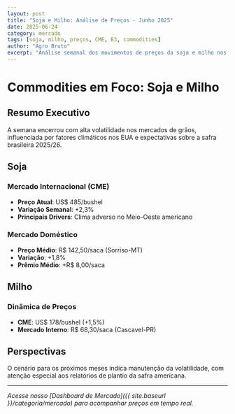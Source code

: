 ```yaml
---
layout: post
title: "Soja e Milho: Análise de Preços - Junho 2025"
date: 2025-06-24
category: mercado
tags: [soja, milho, preços, CME, B3, commodities]
author: "Agro Bruto"
excerpt: "Análise semanal dos movimentos de preços da soja e milho nos mercados doméstico e internacional."
---
```


# Commodities em Foco: Soja e Milho

## Resumo Executivo

A semana encerrou com alta volatilidade nos mercados de grãos, influenciada por fatores climáticos nos EUA e expectativas sobre a safra brasileira 2025/26.

## Soja

### Mercado Internacional (CME)
- **Preço Atual**: US$ 485/bushel
- **Variação Semanal**: +2,3%
- **Principais Drivers**: Clima adverso no Meio-Oeste americano

### Mercado Doméstico
- **Preço Médio**: R$ 142,50/saca (Sorriso-MT)
- **Variação**: +1,8%
- **Prêmio Médio**: +R$ 8,00/saca

## Milho

### Dinâmica de Preços
- **CME**: US$ 178/bushel (+1,5%)
- **Mercado Interno**: R$ 68,30/saca (Cascavel-PR)

## Perspectivas

O cenário para os próximos meses indica manutenção da volatilidade, com atenção especial aos relatórios de plantio da safra americana.

---

*Acesse nosso [Dashboard de Mercado]({{ site.baseurl }}/categoria/mercado) para acompanhar preços em tempo real.*
